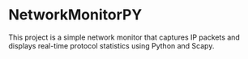 # NetworkMonitorPY
This project is a simple network monitor that captures IP packets and displays real-time protocol statistics using Python and Scapy.
